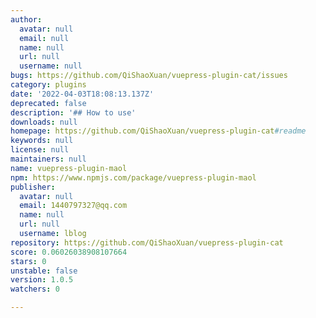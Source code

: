 ```yaml
---
author:
  avatar: null
  email: null
  name: null
  url: null
  username: null
bugs: https://github.com/QiShaoXuan/vuepress-plugin-cat/issues
category: plugins
date: '2022-04-03T18:08:13.137Z'
deprecated: false
description: '## How to use'
downloads: null
homepage: https://github.com/QiShaoXuan/vuepress-plugin-cat#readme
keywords: null
license: null
maintainers: null
name: vuepress-plugin-maol
npm: https://www.npmjs.com/package/vuepress-plugin-maol
publisher:
  avatar: null
  email: 1440797327@qq.com
  name: null
  url: null
  username: lblog
repository: https://github.com/QiShaoXuan/vuepress-plugin-cat
score: 0.06026038908107664
stars: 0
unstable: false
version: 1.0.5
watchers: 0

---
```


